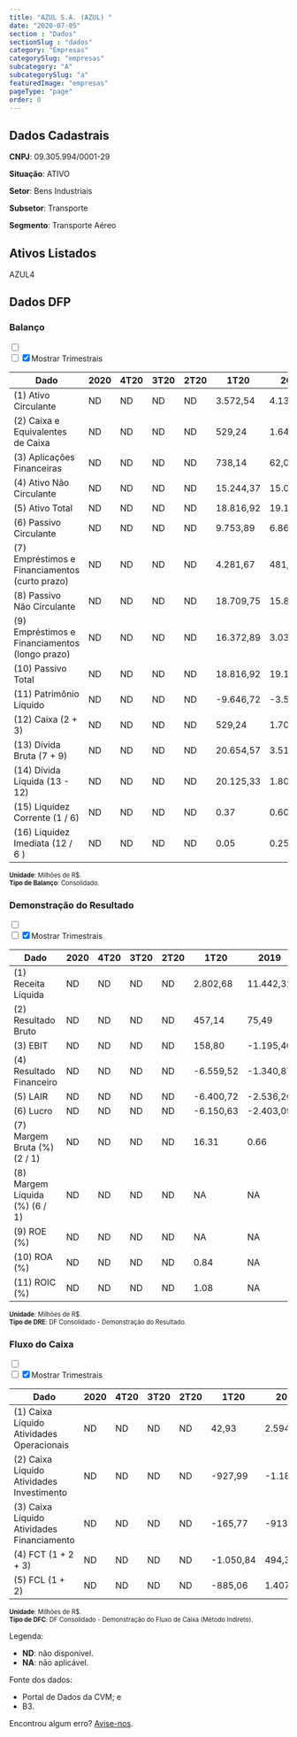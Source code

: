 ```yaml
---  
title: "AZUL S.A. (AZUL) "  
date: "2020-07-05"  
section : "Dados"  
sectionSlug : "dados"  
category: "Empresas"  
categorySlug: "empresas"  
subcategory: "A"  
subcategorySlug: "a"  
featuredImage: "empresas"  
pageType: "page"  
order: 0  
---
```



## Dados Cadastrais


**CNPJ**: 09.305.994/0001-29

**Situação**: ATIVO

**Setor**: Bens Industriais

**Subsetor**: Transporte

**Segmento**: Transporte Aéreo


## Ativos Listados


AZUL4 


## Dados DFP

### Balanço
  
<input type='checkbox' class='toggleCommand' id='toggleBalanco' name='toggleBalanco'>  
<div class='filter-group-balanco'>  
<div class='check_button_balanco'>  
<label for='toggleBalanco'>  
<input type='checkbox' data-filter-col='trimBalanco'><input type='checkbox' data-filter-col='trimBalanco' checked><span>Mostrar Trimestrais</span>  
</label>  
</div>  
</div>  
<div class='overflow balancoTableWrapper'>  
<table class='balancoTable'>  
<thead>  
<tr>  
<th class='dataHeader fixedLeftColumn'>Dado</th>  
<th>2020</th>  
<th class='trimHeader' data-col='trimBalanco'>4T20</th>  
<th class='trimHeader' data-col='trimBalanco'>3T20</th>  
<th class='trimHeader' data-col='trimBalanco'>2T20</th>  
<th class='trimHeader' data-col='trimBalanco'>1T20</th>  
<th>2019</th>  
<th class='trimHeader' data-col='trimBalanco'>4T19</th>  
<th class='trimHeader' data-col='trimBalanco'>3T19</th>  
<th class='trimHeader' data-col='trimBalanco'>2T19</th>  
<th class='trimHeader' data-col='trimBalanco'>1T19</th>  
<th>2018</th>  
<th class='trimHeader' data-col='trimBalanco'>4T18</th>  
<th class='trimHeader' data-col='trimBalanco'>3T18</th>  
<th class='trimHeader' data-col='trimBalanco'>2T18</th>  
<th class='trimHeader' data-col='trimBalanco'>1T18</th>  
<th>2017</th>  
<th class='trimHeader' data-col='trimBalanco'>4T17</th>  
<th class='trimHeader' data-col='trimBalanco'>3T17</th>  
<th class='trimHeader' data-col='trimBalanco'>2T17</th>  
<th class='trimHeader' data-col='trimBalanco'>1T17</th>  
<th>2016</th>  
<th class='trimHeader' data-col='trimBalanco'>4T16</th>  
<th class='trimHeader' data-col='trimBalanco'>3T16</th>  
<th class='trimHeader' data-col='trimBalanco'>2T16</th>  
<th class='trimHeader' data-col='trimBalanco'>1T16</th>  
<th>2015</th>  
<th class='trimHeader' data-col='trimBalanco'>4T15</th>  
<th class='trimHeader' data-col='trimBalanco'>3T15</th>  
<th class='trimHeader' data-col='trimBalanco'>2T15</th>  
<th class='trimHeader' data-col='trimBalanco'>1T15</th>  
</tr>  
</thead>  
<tbody>  
<tr class='trContaAtivo'>  
<td class='leftAlignCell rowDescription fixedLeftColumn'>(1) Ativo Circulante</td>  
<td>ND</td>  
<td data-col='trimBalanco' class='trimData'>ND</td>  
<td data-col='trimBalanco' class='trimData'>ND</td>  
<td data-col='trimBalanco' class='trimData'>ND</td>  
<td data-col='trimBalanco' class='trimData'>3.572,54</td>  
<td>4.138,73</td>  
<td data-col='trimBalanco' class='trimData'>4.138,73</td>  
<td data-col='trimBalanco' class='trimData'>4.055,77</td>  
<td data-col='trimBalanco' class='trimData'>3.888,64</td>  
<td data-col='trimBalanco' class='trimData'>3.585,74</td>  
<td>3.690,19</td>  
<td data-col='trimBalanco' class='trimData'>3.521,80</td>  
<td data-col='trimBalanco' class='trimData'>3.623,93</td>  
<td data-col='trimBalanco' class='trimData'>3.423,94</td>  
<td data-col='trimBalanco' class='trimData'>3.103,51</td>  
<td>3.304,34</td>  
<td data-col='trimBalanco' class='trimData'>3.304,34</td>  
<td data-col='trimBalanco' class='trimData'>2.663,01</td>  
<td data-col='trimBalanco' class='trimData'>2.639,74</td>  
<td data-col='trimBalanco' class='trimData'>3.304,34</td>  
<td>1.910,33</td>  
<td data-col='trimBalanco' class='trimData'>1.910,33</td>  
<td data-col='trimBalanco' class='trimData'>1.910,33</td>  
<td data-col='trimBalanco' class='trimData'>1.910,33</td>  
<td data-col='trimBalanco' class='trimData'>1.910,33</td>  
<td>1.855,10</td>  
<td data-col='trimBalanco' class='trimData'>1.855,10</td>  
<td data-col='trimBalanco' class='trimData'>ND</td>  
<td data-col='trimBalanco' class='trimData'>ND</td>  
<td data-col='trimBalanco' class='trimData'>ND</td>  
</tr>  
<tr class='trContaAtivo'>  
<td class='leftAlignCell rowDescription fixedLeftColumn'>(2) Caixa e Equivalentes de Caixa</td>  
<td>ND</td>  
<td data-col='trimBalanco' class='trimData'>ND</td>  
<td data-col='trimBalanco' class='trimData'>ND</td>  
<td data-col='trimBalanco' class='trimData'>ND</td>  
<td data-col='trimBalanco' class='trimData'>529,24</td>  
<td>1.647,88</td>  
<td data-col='trimBalanco' class='trimData'>1.647,88</td>  
<td data-col='trimBalanco' class='trimData'>1.522,08</td>  
<td data-col='trimBalanco' class='trimData'>1.213,00</td>  
<td data-col='trimBalanco' class='trimData'>908,39</td>  
<td>1.169,14</td>  
<td data-col='trimBalanco' class='trimData'>1.169,14</td>  
<td data-col='trimBalanco' class='trimData'>893,68</td>  
<td data-col='trimBalanco' class='trimData'>848,96</td>  
<td data-col='trimBalanco' class='trimData'>738,94</td>  
<td>762,32</td>  
<td data-col='trimBalanco' class='trimData'>762,32</td>  
<td data-col='trimBalanco' class='trimData'>485,86</td>  
<td data-col='trimBalanco' class='trimData'>500,91</td>  
<td data-col='trimBalanco' class='trimData'>762,32</td>  
<td>549,16</td>  
<td data-col='trimBalanco' class='trimData'>549,16</td>  
<td data-col='trimBalanco' class='trimData'>549,16</td>  
<td data-col='trimBalanco' class='trimData'>549,16</td>  
<td data-col='trimBalanco' class='trimData'>549,16</td>  
<td>636,50</td>  
<td data-col='trimBalanco' class='trimData'>636,50</td>  
<td data-col='trimBalanco' class='trimData'>ND</td>  
<td data-col='trimBalanco' class='trimData'>ND</td>  
<td data-col='trimBalanco' class='trimData'>ND</td>  
</tr>  
<tr class='trContaAtivo'>  
<td class='leftAlignCell rowDescription fixedLeftColumn'>(3) Aplicações Financeiras</td>  
<td>ND</td>  
<td data-col='trimBalanco' class='trimData'>ND</td>  
<td data-col='trimBalanco' class='trimData'>ND</td>  
<td data-col='trimBalanco' class='trimData'>ND</td>  
<td data-col='trimBalanco' class='trimData'>738,14</td>  
<td>62,01</td>  
<td data-col='trimBalanco' class='trimData'>62,01</td>  
<td data-col='trimBalanco' class='trimData'>41,05</td>  
<td data-col='trimBalanco' class='trimData'>261,78</td>  
<td data-col='trimBalanco' class='trimData'>396,82</td>  
<td>517,42</td>  
<td data-col='trimBalanco' class='trimData'>517,42</td>  
<td data-col='trimBalanco' class='trimData'>667,62</td>  
<td data-col='trimBalanco' class='trimData'>725,84</td>  
<td data-col='trimBalanco' class='trimData'>631,62</td>  
<td>1.044,96</td>  
<td data-col='trimBalanco' class='trimData'>1.044,96</td>  
<td data-col='trimBalanco' class='trimData'>971,65</td>  
<td data-col='trimBalanco' class='trimData'>973,24</td>  
<td data-col='trimBalanco' class='trimData'>1.044,96</td>  
<td>384,62</td>  
<td data-col='trimBalanco' class='trimData'>384,62</td>  
<td data-col='trimBalanco' class='trimData'>384,62</td>  
<td data-col='trimBalanco' class='trimData'>384,62</td>  
<td data-col='trimBalanco' class='trimData'>384,62</td>  
<td>110,57</td>  
<td data-col='trimBalanco' class='trimData'>110,57</td>  
<td data-col='trimBalanco' class='trimData'>ND</td>  
<td data-col='trimBalanco' class='trimData'>ND</td>  
<td data-col='trimBalanco' class='trimData'>ND</td>  
</tr>  
<tr class='trContaAtivo'>  
<td class='leftAlignCell rowDescription fixedLeftColumn'>(4) Ativo Não Circulante</td>  
<td>ND</td>  
<td data-col='trimBalanco' class='trimData'>ND</td>  
<td data-col='trimBalanco' class='trimData'>ND</td>  
<td data-col='trimBalanco' class='trimData'>ND</td>  
<td data-col='trimBalanco' class='trimData'>15.244,37</td>  
<td>15.058,76</td>  
<td data-col='trimBalanco' class='trimData'>15.058,76</td>  
<td data-col='trimBalanco' class='trimData'>14.552,91</td>  
<td data-col='trimBalanco' class='trimData'>13.847,39</td>  
<td data-col='trimBalanco' class='trimData'>13.156,34</td>  
<td>12.404,20</td>  
<td data-col='trimBalanco' class='trimData'>8.271,41</td>  
<td data-col='trimBalanco' class='trimData'>7.824,09</td>  
<td data-col='trimBalanco' class='trimData'>7.539,55</td>  
<td data-col='trimBalanco' class='trimData'>7.297,81</td>  
<td>7.012,27</td>  
<td data-col='trimBalanco' class='trimData'>7.012,27</td>  
<td data-col='trimBalanco' class='trimData'>6.346,83</td>  
<td data-col='trimBalanco' class='trimData'>6.544,55</td>  
<td data-col='trimBalanco' class='trimData'>7.012,27</td>  
<td>6.490,08</td>  
<td data-col='trimBalanco' class='trimData'>6.490,08</td>  
<td data-col='trimBalanco' class='trimData'>6.490,08</td>  
<td data-col='trimBalanco' class='trimData'>6.490,08</td>  
<td data-col='trimBalanco' class='trimData'>6.490,08</td>  
<td>5.984,06</td>  
<td data-col='trimBalanco' class='trimData'>5.984,06</td>  
<td data-col='trimBalanco' class='trimData'>ND</td>  
<td data-col='trimBalanco' class='trimData'>ND</td>  
<td data-col='trimBalanco' class='trimData'>ND</td>  
</tr>  
<tr class='trContaAtivo'>  
<td class='leftAlignCell rowDescription fixedLeftColumn'>(5) Ativo Total</td>  
<td>ND</td>  
<td data-col='trimBalanco' class='trimData'>ND</td>  
<td data-col='trimBalanco' class='trimData'>ND</td>  
<td data-col='trimBalanco' class='trimData'>ND</td>  
<td data-col='trimBalanco' class='trimData'>18.816,92</td>  
<td>19.197,49</td>  
<td data-col='trimBalanco' class='trimData'>19.197,49</td>  
<td data-col='trimBalanco' class='trimData'>18.608,68</td>  
<td data-col='trimBalanco' class='trimData'>17.736,03</td>  
<td data-col='trimBalanco' class='trimData'>16.742,08</td>  
<td>16.094,40</td>  
<td data-col='trimBalanco' class='trimData'>11.793,21</td>  
<td data-col='trimBalanco' class='trimData'>11.448,01</td>  
<td data-col='trimBalanco' class='trimData'>10.963,49</td>  
<td data-col='trimBalanco' class='trimData'>10.401,32</td>  
<td>10.316,62</td>  
<td data-col='trimBalanco' class='trimData'>10.316,62</td>  
<td data-col='trimBalanco' class='trimData'>9.009,84</td>  
<td data-col='trimBalanco' class='trimData'>9.184,30</td>  
<td data-col='trimBalanco' class='trimData'>10.316,62</td>  
<td>8.400,41</td>  
<td data-col='trimBalanco' class='trimData'>8.400,41</td>  
<td data-col='trimBalanco' class='trimData'>8.400,41</td>  
<td data-col='trimBalanco' class='trimData'>8.400,41</td>  
<td data-col='trimBalanco' class='trimData'>8.400,41</td>  
<td>7.839,16</td>  
<td data-col='trimBalanco' class='trimData'>7.839,16</td>  
<td data-col='trimBalanco' class='trimData'>ND</td>  
<td data-col='trimBalanco' class='trimData'>ND</td>  
<td data-col='trimBalanco' class='trimData'>ND</td>  
</tr>  
<tr class='trContaPassivo'>  
<td class='leftAlignCell rowDescription fixedLeftColumn'>(6) Passivo Circulante</td>  
<td>ND</td>  
<td data-col='trimBalanco' class='trimData'>ND</td>  
<td data-col='trimBalanco' class='trimData'>ND</td>  
<td data-col='trimBalanco' class='trimData'>ND</td>  
<td data-col='trimBalanco' class='trimData'>9.753,89</td>  
<td>6.862,02</td>  
<td data-col='trimBalanco' class='trimData'>6.862,02</td>  
<td data-col='trimBalanco' class='trimData'>6.061,99</td>  
<td data-col='trimBalanco' class='trimData'>5.735,15</td>  
<td data-col='trimBalanco' class='trimData'>5.193,44</td>  
<td>5.275,92</td>  
<td data-col='trimBalanco' class='trimData'>4.056,79</td>  
<td data-col='trimBalanco' class='trimData'>3.866,52</td>  
<td data-col='trimBalanco' class='trimData'>3.620,93</td>  
<td data-col='trimBalanco' class='trimData'>3.316,58</td>  
<td>3.334,36</td>  
<td data-col='trimBalanco' class='trimData'>3.334,36</td>  
<td data-col='trimBalanco' class='trimData'>3.806,83</td>  
<td data-col='trimBalanco' class='trimData'>3.625,78</td>  
<td data-col='trimBalanco' class='trimData'>3.334,36</td>  
<td>3.617,64</td>  
<td data-col='trimBalanco' class='trimData'>3.617,64</td>  
<td data-col='trimBalanco' class='trimData'>3.617,64</td>  
<td data-col='trimBalanco' class='trimData'>3.617,64</td>  
<td data-col='trimBalanco' class='trimData'>3.617,64</td>  
<td>4.059,82</td>  
<td data-col='trimBalanco' class='trimData'>4.059,82</td>  
<td data-col='trimBalanco' class='trimData'>ND</td>  
<td data-col='trimBalanco' class='trimData'>ND</td>  
<td data-col='trimBalanco' class='trimData'>ND</td>  
</tr>  
<tr class='trContaPassivo'>  
<td class='leftAlignCell rowDescription fixedLeftColumn'>(7) Empréstimos e Financiamentos (curto prazo)</td>  
<td>ND</td>  
<td data-col='trimBalanco' class='trimData'>ND</td>  
<td data-col='trimBalanco' class='trimData'>ND</td>  
<td data-col='trimBalanco' class='trimData'>ND</td>  
<td data-col='trimBalanco' class='trimData'>4.281,67</td>  
<td>481,23</td>  
<td data-col='trimBalanco' class='trimData'>481,23</td>  
<td data-col='trimBalanco' class='trimData'>273,61</td>  
<td data-col='trimBalanco' class='trimData'>227,30</td>  
<td data-col='trimBalanco' class='trimData'>155,74</td>  
<td>158,81</td>  
<td data-col='trimBalanco' class='trimData'>335,05</td>  
<td data-col='trimBalanco' class='trimData'>435,75</td>  
<td data-col='trimBalanco' class='trimData'>542,30</td>  
<td data-col='trimBalanco' class='trimData'>581,57</td>  
<td>568,23</td>  
<td data-col='trimBalanco' class='trimData'>568,23</td>  
<td data-col='trimBalanco' class='trimData'>1.011,12</td>  
<td data-col='trimBalanco' class='trimData'>1.101,16</td>  
<td data-col='trimBalanco' class='trimData'>568,23</td>  
<td>985,24</td>  
<td data-col='trimBalanco' class='trimData'>985,24</td>  
<td data-col='trimBalanco' class='trimData'>985,24</td>  
<td data-col='trimBalanco' class='trimData'>985,24</td>  
<td data-col='trimBalanco' class='trimData'>985,24</td>  
<td>1.249,30</td>  
<td data-col='trimBalanco' class='trimData'>1.249,30</td>  
<td data-col='trimBalanco' class='trimData'>ND</td>  
<td data-col='trimBalanco' class='trimData'>ND</td>  
<td data-col='trimBalanco' class='trimData'>ND</td>  
</tr>  
<tr class='trContaPassivo'>  
<td class='leftAlignCell rowDescription fixedLeftColumn'>(8) Passivo Não Circulante</td>  
<td>ND</td>  
<td data-col='trimBalanco' class='trimData'>ND</td>  
<td data-col='trimBalanco' class='trimData'>ND</td>  
<td data-col='trimBalanco' class='trimData'>ND</td>  
<td data-col='trimBalanco' class='trimData'>18.709,75</td>  
<td>15.854,64</td>  
<td data-col='trimBalanco' class='trimData'>15.854,64</td>  
<td data-col='trimBalanco' class='trimData'>13.191,48</td>  
<td data-col='trimBalanco' class='trimData'>12.089,31</td>  
<td data-col='trimBalanco' class='trimData'>12.020,53</td>  
<td>11.968,52</td>  
<td data-col='trimBalanco' class='trimData'>4.572,71</td>  
<td data-col='trimBalanco' class='trimData'>4.631,75</td>  
<td data-col='trimBalanco' class='trimData'>4.477,19</td>  
<td data-col='trimBalanco' class='trimData'>4.066,02</td>  
<td>4.148,65</td>  
<td data-col='trimBalanco' class='trimData'>4.148,65</td>  
<td data-col='trimBalanco' class='trimData'>2.685,45</td>  
<td data-col='trimBalanco' class='trimData'>3.270,34</td>  
<td data-col='trimBalanco' class='trimData'>4.148,65</td>  
<td>3.780,78</td>  
<td data-col='trimBalanco' class='trimData'>3.780,78</td>  
<td data-col='trimBalanco' class='trimData'>3.780,78</td>  
<td data-col='trimBalanco' class='trimData'>3.780,78</td>  
<td data-col='trimBalanco' class='trimData'>3.780,78</td>  
<td>4.171,51</td>  
<td data-col='trimBalanco' class='trimData'>4.171,51</td>  
<td data-col='trimBalanco' class='trimData'>ND</td>  
<td data-col='trimBalanco' class='trimData'>ND</td>  
<td data-col='trimBalanco' class='trimData'>ND</td>  
</tr>  
<tr class='trContaPassivo'>  
<td class='leftAlignCell rowDescription fixedLeftColumn'>(9) Empréstimos e Financiamentos (longo prazo)</td>  
<td>ND</td>  
<td data-col='trimBalanco' class='trimData'>ND</td>  
<td data-col='trimBalanco' class='trimData'>ND</td>  
<td data-col='trimBalanco' class='trimData'>ND</td>  
<td data-col='trimBalanco' class='trimData'>16.372,89</td>  
<td>3.036,93</td>  
<td data-col='trimBalanco' class='trimData'>3.036,93</td>  
<td data-col='trimBalanco' class='trimData'>3.121,66</td>  
<td data-col='trimBalanco' class='trimData'>2.823,92</td>  
<td data-col='trimBalanco' class='trimData'>2.882,44</td>  
<td>2.597,31</td>  
<td data-col='trimBalanco' class='trimData'>3.370,97</td>  
<td data-col='trimBalanco' class='trimData'>3.317,42</td>  
<td data-col='trimBalanco' class='trimData'>3.292,21</td>  
<td data-col='trimBalanco' class='trimData'>2.806,04</td>  
<td>2.921,65</td>  
<td data-col='trimBalanco' class='trimData'>2.921,65</td>  
<td data-col='trimBalanco' class='trimData'>1.893,85</td>  
<td data-col='trimBalanco' class='trimData'>2.540,69</td>  
<td data-col='trimBalanco' class='trimData'>2.921,65</td>  
<td>3.049,26</td>  
<td data-col='trimBalanco' class='trimData'>3.049,26</td>  
<td data-col='trimBalanco' class='trimData'>3.049,26</td>  
<td data-col='trimBalanco' class='trimData'>3.049,26</td>  
<td data-col='trimBalanco' class='trimData'>3.049,26</td>  
<td>3.561,64</td>  
<td data-col='trimBalanco' class='trimData'>3.561,64</td>  
<td data-col='trimBalanco' class='trimData'>ND</td>  
<td data-col='trimBalanco' class='trimData'>ND</td>  
<td data-col='trimBalanco' class='trimData'>ND</td>  
</tr>  
<tr class='trContaPassivo'>  
<td class='leftAlignCell rowDescription fixedLeftColumn'>(10) Passivo Total</td>  
<td>ND</td>  
<td data-col='trimBalanco' class='trimData'>ND</td>  
<td data-col='trimBalanco' class='trimData'>ND</td>  
<td data-col='trimBalanco' class='trimData'>ND</td>  
<td data-col='trimBalanco' class='trimData'>18.816,92</td>  
<td>19.197,49</td>  
<td data-col='trimBalanco' class='trimData'>19.197,49</td>  
<td data-col='trimBalanco' class='trimData'>18.608,68</td>  
<td data-col='trimBalanco' class='trimData'>17.736,03</td>  
<td data-col='trimBalanco' class='trimData'>16.742,08</td>  
<td>16.094,40</td>  
<td data-col='trimBalanco' class='trimData'>11.793,21</td>  
<td data-col='trimBalanco' class='trimData'>11.448,01</td>  
<td data-col='trimBalanco' class='trimData'>10.963,49</td>  
<td data-col='trimBalanco' class='trimData'>10.401,32</td>  
<td>10.316,62</td>  
<td data-col='trimBalanco' class='trimData'>10.316,62</td>  
<td data-col='trimBalanco' class='trimData'>9.009,84</td>  
<td data-col='trimBalanco' class='trimData'>9.184,30</td>  
<td data-col='trimBalanco' class='trimData'>10.316,62</td>  
<td>8.400,41</td>  
<td data-col='trimBalanco' class='trimData'>8.400,41</td>  
<td data-col='trimBalanco' class='trimData'>8.400,41</td>  
<td data-col='trimBalanco' class='trimData'>8.400,41</td>  
<td data-col='trimBalanco' class='trimData'>8.400,41</td>  
<td>7.839,16</td>  
<td data-col='trimBalanco' class='trimData'>7.839,16</td>  
<td data-col='trimBalanco' class='trimData'>ND</td>  
<td data-col='trimBalanco' class='trimData'>ND</td>  
<td data-col='trimBalanco' class='trimData'>ND</td>  
</tr>  
<tr class='trContaPassivo'>  
<td class='leftAlignCell rowDescription fixedLeftColumn'>(11) Patrimônio Líquido</td>  
<td>ND</td>  
<td data-col='trimBalanco' class='trimData'>ND</td>  
<td data-col='trimBalanco' class='trimData'>ND</td>  
<td data-col='trimBalanco' class='trimData'>ND</td>  
<td class='negativeNumber trimData' data-col='trimBalanco' >-9.646,72</td>  
<td class='negativeNumber'>-3.519,17</td>  
<td class='negativeNumber trimData' data-col='trimBalanco' >-3.519,17</td>  
<td class='negativeNumber trimData' data-col='trimBalanco' >-644,79</td>  
<td class='negativeNumber trimData' data-col='trimBalanco' >-88,43</td>  
<td class='negativeNumber trimData' data-col='trimBalanco' >-471,89</td>  
<td class='negativeNumber'>-1.150,04</td>  
<td data-col='trimBalanco' class='trimData'>3.163,70</td>  
<td data-col='trimBalanco' class='trimData'>2.949,75</td>  
<td data-col='trimBalanco' class='trimData'>2.865,36</td>  
<td data-col='trimBalanco' class='trimData'>3.018,72</td>  
<td>2.833,61</td>  
<td data-col='trimBalanco' class='trimData'>2.833,61</td>  
<td data-col='trimBalanco' class='trimData'>2.517,57</td>  
<td data-col='trimBalanco' class='trimData'>2.288,17</td>  
<td data-col='trimBalanco' class='trimData'>2.833,61</td>  
<td>1.001,99</td>  
<td data-col='trimBalanco' class='trimData'>1.001,99</td>  
<td data-col='trimBalanco' class='trimData'>1.001,99</td>  
<td data-col='trimBalanco' class='trimData'>1.001,99</td>  
<td data-col='trimBalanco' class='trimData'>1.001,99</td>  
<td class='negativeNumber'>-392,17</td>  
<td class='negativeNumber trimData' data-col='trimBalanco' >-392,17</td>  
<td data-col='trimBalanco' class='trimData'>ND</td>  
<td data-col='trimBalanco' class='trimData'>ND</td>  
<td data-col='trimBalanco' class='trimData'>ND</td>  
</tr>  
<tr>  
<td class='leftAlignCell rowDescription fixedLeftColumn'>(12) Caixa (2 + 3)</td>  
<td>ND</td>  
<td data-col='trimBalanco' class='trimData'>ND</td>  
<td data-col='trimBalanco' class='trimData'>ND</td>  
<td data-col='trimBalanco' class='trimData'>ND</td>  
<td class='positiveNumber trimData' data-col='trimBalanco'>529,24</td>  
<td class='positiveNumber'>1.709,89</td>  
<td class='positiveNumber trimData' data-col='trimBalanco'>1.647,88</td>  
<td class='positiveNumber trimData' data-col='trimBalanco'>1.522,08</td>  
<td class='positiveNumber trimData' data-col='trimBalanco'>1.213,00</td>  
<td class='positiveNumber trimData' data-col='trimBalanco'>908,39</td>  
<td class='positiveNumber'>1.686,56</td>  
<td class='positiveNumber trimData' data-col='trimBalanco'>1.169,14</td>  
<td class='positiveNumber trimData' data-col='trimBalanco'>893,68</td>  
<td class='positiveNumber trimData' data-col='trimBalanco'>848,96</td>  
<td class='positiveNumber trimData' data-col='trimBalanco'>738,94</td>  
<td class='positiveNumber'>1.807,28</td>  
<td class='positiveNumber trimData' data-col='trimBalanco'>762,32</td>  
<td class='positiveNumber trimData' data-col='trimBalanco'>485,86</td>  
<td class='positiveNumber trimData' data-col='trimBalanco'>500,91</td>  
<td class='positiveNumber trimData' data-col='trimBalanco'>762,32</td>  
<td class='positiveNumber'>933,78</td>  
<td class='positiveNumber trimData' data-col='trimBalanco'>549,16</td>  
<td class='positiveNumber trimData' data-col='trimBalanco'>549,16</td>  
<td class='positiveNumber trimData' data-col='trimBalanco'>549,16</td>  
<td class='positiveNumber trimData' data-col='trimBalanco'>549,16</td>  
<td class='positiveNumber'>747,07</td>  
<td class='positiveNumber trimData' data-col='trimBalanco'>636,50</td>  
<td data-col='trimBalanco' class='trimData'>ND</td>  
<td data-col='trimBalanco' class='trimData'>ND</td>  
<td data-col='trimBalanco' class='trimData'>ND</td>  
</tr>  
<tr class='trDividaBruta'>  
<td class='leftAlignCell rowDescription fixedLeftColumn'>(13) Dívida Bruta (7 + 9)</td>  
<td>ND</td>  
<td data-col='trimBalanco' class='trimData'>ND</td>  
<td data-col='trimBalanco' class='trimData'>ND</td>  
<td data-col='trimBalanco' class='trimData'>ND</td>  
<td class='negativeNumber trimData' data-col='trimBalanco'>20.654,57</td>  
<td class='negativeNumber'>3.518,16</td>  
<td class='negativeNumber trimData' data-col='trimBalanco'>3.518,16</td>  
<td class='negativeNumber trimData' data-col='trimBalanco'>3.395,28</td>  
<td class='negativeNumber trimData' data-col='trimBalanco'>3.051,22</td>  
<td class='negativeNumber trimData' data-col='trimBalanco'>3.038,18</td>  
<td class='negativeNumber'>2.756,13</td>  
<td class='negativeNumber trimData' data-col='trimBalanco'>3.706,02</td>  
<td class='negativeNumber trimData' data-col='trimBalanco'>3.753,17</td>  
<td class='negativeNumber trimData' data-col='trimBalanco'>3.834,52</td>  
<td class='negativeNumber trimData' data-col='trimBalanco'>3.387,60</td>  
<td class='negativeNumber'>3.489,89</td>  
<td class='negativeNumber trimData' data-col='trimBalanco'>3.489,89</td>  
<td class='negativeNumber trimData' data-col='trimBalanco'>2.904,96</td>  
<td class='negativeNumber trimData' data-col='trimBalanco'>3.641,85</td>  
<td class='negativeNumber trimData' data-col='trimBalanco'>3.489,89</td>  
<td class='negativeNumber'>4.034,49</td>  
<td class='negativeNumber trimData' data-col='trimBalanco'>4.034,49</td>  
<td class='negativeNumber trimData' data-col='trimBalanco'>4.034,49</td>  
<td class='negativeNumber trimData' data-col='trimBalanco'>4.034,49</td>  
<td class='negativeNumber trimData' data-col='trimBalanco'>4.034,49</td>  
<td class='negativeNumber'>4.810,94</td>  
<td class='negativeNumber trimData' data-col='trimBalanco'>4.810,94</td>  
<td data-col='trimBalanco' class='trimData'>ND</td>  
<td data-col='trimBalanco' class='trimData'>ND</td>  
<td data-col='trimBalanco' class='trimData'>ND</td>  
</tr>  
<tr>  
<td class='leftAlignCell rowDescription fixedLeftColumn'>(14) Dívida Líquida  (13 - 12)</td>  
<td>ND</td>  
<td data-col='trimBalanco' class='trimData'>ND</td>  
<td data-col='trimBalanco' class='trimData'>ND</td>  
<td data-col='trimBalanco' class='trimData'>ND</td>  
<td class='negativeNumber trimData' data-col='trimBalanco'>20.125,33</td>  
<td class='negativeNumber'>1.808,27</td>  
<td class='negativeNumber trimData' data-col='trimBalanco'>1.870,28</td>  
<td class='negativeNumber trimData' data-col='trimBalanco'>1.873,19</td>  
<td class='negativeNumber trimData' data-col='trimBalanco'>1.838,22</td>  
<td class='negativeNumber trimData' data-col='trimBalanco'>2.129,79</td>  
<td class='negativeNumber'>1.069,57</td>  
<td class='negativeNumber trimData' data-col='trimBalanco'>2.536,89</td>  
<td class='negativeNumber trimData' data-col='trimBalanco'>2.859,49</td>  
<td class='negativeNumber trimData' data-col='trimBalanco'>2.985,56</td>  
<td class='negativeNumber trimData' data-col='trimBalanco'>2.648,66</td>  
<td class='negativeNumber'>1.682,61</td>  
<td class='negativeNumber trimData' data-col='trimBalanco'>2.727,57</td>  
<td class='negativeNumber trimData' data-col='trimBalanco'>2.419,10</td>  
<td class='negativeNumber trimData' data-col='trimBalanco'>3.140,94</td>  
<td class='negativeNumber trimData' data-col='trimBalanco'>2.727,57</td>  
<td class='negativeNumber'>3.100,72</td>  
<td class='negativeNumber trimData' data-col='trimBalanco'>3.485,33</td>  
<td class='negativeNumber trimData' data-col='trimBalanco'>3.485,33</td>  
<td class='negativeNumber trimData' data-col='trimBalanco'>3.485,33</td>  
<td class='negativeNumber trimData' data-col='trimBalanco'>3.485,33</td>  
<td class='negativeNumber'>4.063,87</td>  
<td class='negativeNumber trimData' data-col='trimBalanco'>4.174,44</td>  
<td data-col='trimBalanco' class='trimData'>ND</td>  
<td data-col='trimBalanco' class='trimData'>ND</td>  
<td data-col='trimBalanco' class='trimData'>ND</td>  
</tr>  
<tr>  
<td class='leftAlignCell rowDescription fixedLeftColumn'>(15) Liquidez Corrente (1 / 6)</td>  
<td>ND</td>  
<td data-col='trimBalanco' class='trimData'>ND</td>  
<td data-col='trimBalanco' class='trimData'>ND</td>  
<td data-col='trimBalanco' class='trimData'>ND</td>  
<td data-col='trimBalanco' class='trimData'>0.37</td>  
<td>0.60</td>  
<td data-col='trimBalanco' class='trimData'>0.60</td>  
<td data-col='trimBalanco' class='trimData'>0.67</td>  
<td data-col='trimBalanco' class='trimData'>0.68</td>  
<td data-col='trimBalanco' class='trimData'>0.69</td>  
<td>0.70</td>  
<td data-col='trimBalanco' class='trimData'>0.87</td>  
<td data-col='trimBalanco' class='trimData'>0.94</td>  
<td data-col='trimBalanco' class='trimData'>0.95</td>  
<td data-col='trimBalanco' class='trimData'>0.94</td>  
<td>0.99</td>  
<td data-col='trimBalanco' class='trimData'>0.99</td>  
<td data-col='trimBalanco' class='trimData'>0.70</td>  
<td data-col='trimBalanco' class='trimData'>0.73</td>  
<td data-col='trimBalanco' class='trimData'>0.99</td>  
<td>0.53</td>  
<td data-col='trimBalanco' class='trimData'>0.53</td>  
<td data-col='trimBalanco' class='trimData'>0.53</td>  
<td data-col='trimBalanco' class='trimData'>0.53</td>  
<td data-col='trimBalanco' class='trimData'>0.53</td>  
<td>0.46</td>  
<td data-col='trimBalanco' class='trimData'>0.46</td>  
<td data-col='trimBalanco' class='trimData'>ND</td>  
<td data-col='trimBalanco' class='trimData'>ND</td>  
<td data-col='trimBalanco' class='trimData'>ND</td>  
</tr>  
<tr>  
<td class='leftAlignCell rowDescription fixedLeftColumn'>(16) Liquidez Imediata  (12 / 6 )</td>  
<td>ND</td>  
<td data-col='trimBalanco' class='trimData'>ND</td>  
<td data-col='trimBalanco' class='trimData'>ND</td>  
<td data-col='trimBalanco' class='trimData'>ND</td>  
<td data-col='trimBalanco' class='trimData'>0.05</td>  
<td>0.25</td>  
<td data-col='trimBalanco' class='trimData'>0.24</td>  
<td data-col='trimBalanco' class='trimData'>0.25</td>  
<td data-col='trimBalanco' class='trimData'>0.21</td>  
<td data-col='trimBalanco' class='trimData'>0.17</td>  
<td>0.32</td>  
<td data-col='trimBalanco' class='trimData'>0.29</td>  
<td data-col='trimBalanco' class='trimData'>0.23</td>  
<td data-col='trimBalanco' class='trimData'>0.23</td>  
<td data-col='trimBalanco' class='trimData'>0.22</td>  
<td>0.54</td>  
<td data-col='trimBalanco' class='trimData'>0.23</td>  
<td data-col='trimBalanco' class='trimData'>0.13</td>  
<td data-col='trimBalanco' class='trimData'>0.14</td>  
<td data-col='trimBalanco' class='trimData'>0.23</td>  
<td>0.26</td>  
<td data-col='trimBalanco' class='trimData'>0.15</td>  
<td data-col='trimBalanco' class='trimData'>0.15</td>  
<td data-col='trimBalanco' class='trimData'>0.15</td>  
<td data-col='trimBalanco' class='trimData'>0.15</td>  
<td>0.18</td>  
<td data-col='trimBalanco' class='trimData'>0.16</td>  
<td data-col='trimBalanco' class='trimData'>ND</td>  
<td data-col='trimBalanco' class='trimData'>ND</td>  
<td data-col='trimBalanco' class='trimData'>ND</td>  
</tr>  
</tbody>  
</table>  
</div>  
<p style='font-size:0.7rem; margin:0px;'><strong>Unidade</strong>: Milhões de R$.</p>  
<p style='font-size:0.7rem; margin:0px;'><strong>Tipo de Balanço</strong>: Consolidado.</p>


### Demonstração do Resultado
  
<input type='checkbox' class='toggleCommand' id='toggleDRE' name='toggleDRE'>  
<div class='filter-group-dre'>  
<div class='check_button_dre'>  
<label for='toggleDRE'>  
<input type='checkbox' data-filter-col='trimDRE'><input type='checkbox' data-filter-col='trimDRE' checked><span>Mostrar Trimestrais</span>  
</label>  
</div>  
</div>  
<div class='overflow balancoTableWrapper'>  
<table class='balancoTable'>  
<thead>  
<tr>  
<th class='dataHeader fixedLeftColumn'>Dado</th>  
<th>2020</th>  
<th class='trimHeader' data-col='trimDRE'>4T20</th>  
<th class='trimHeader' data-col='trimDRE'>3T20</th>  
<th class='trimHeader' data-col='trimDRE'>2T20</th>  
<th class='trimHeader' data-col='trimDRE'>1T20</th>  
<th>2019</th>  
<th class='trimHeader' data-col='trimDRE'>4T19</th>  
<th class='trimHeader' data-col='trimDRE'>3T19</th>  
<th class='trimHeader' data-col='trimDRE'>2T19</th>  
<th class='trimHeader' data-col='trimDRE'>1T19</th>  
<th>2018</th>  
<th class='trimHeader' data-col='trimDRE'>4T18</th>  
<th class='trimHeader' data-col='trimDRE'>3T18</th>  
<th class='trimHeader' data-col='trimDRE'>2T18</th>  
<th class='trimHeader' data-col='trimDRE'>1T18</th>  
<th>2017</th>  
<th class='trimHeader' data-col='trimDRE'>4T17</th>  
<th class='trimHeader' data-col='trimDRE'>3T17</th>  
<th class='trimHeader' data-col='trimDRE'>2T17</th>  
<th class='trimHeader' data-col='trimDRE'>1T17</th>  
<th>2016</th>  
<th class='trimHeader' data-col='trimDRE'>4T16</th>  
<th class='trimHeader' data-col='trimDRE'>3T16</th>  
<th class='trimHeader' data-col='trimDRE'>2T16</th>  
<th class='trimHeader' data-col='trimDRE'>1T16</th>  
<th>2015</th>  
<th class='trimHeader' data-col='trimDRE'>4T15</th>  
<th class='trimHeader' data-col='trimDRE'>3T15</th>  
<th class='trimHeader' data-col='trimDRE'>2T15</th>  
<th class='trimHeader' data-col='trimDRE'>1T15</th>  
</tr>  
</thead>  
<tbody>  
<tr class='trDRE'>  
<td class='leftAlignCell rowDescription fixedLeftColumn'>(1) Receita Líquida</td>  
<td>ND</td>  
<td data-col='trimDRE' class='trimData'>ND</td>  
<td data-col='trimDRE' class='trimData'>ND</td>  
<td data-col='trimDRE' class='trimData'>ND</td>  
<td data-col='trimDRE' class='trimData' >2.802,68</td>  
<td>11.442,32</td>  
<td data-col='trimDRE' class='trimData' >3.251,90</td>  
<td data-col='trimDRE' class='trimData' >3.030,73</td>  
<td data-col='trimDRE' class='trimData' >2.617,70</td>  
<td data-col='trimDRE' class='trimData' >2.541,99</td>  
<td>9.057,06</td>  
<td data-col='trimDRE' class='trimData' >2.480,43</td>  
<td data-col='trimDRE' class='trimData' >2.441,65</td>  
<td data-col='trimDRE' class='trimData' >2.017,88</td>  
<td data-col='trimDRE' class='trimData' >2.213,40</td>  
<td>7.789,50</td>  
<td data-col='trimDRE' class='trimData' >2.194,26</td>  
<td data-col='trimDRE' class='trimData' >1.998,19</td>  
<td data-col='trimDRE' class='trimData' >1.723,26</td>  
<td data-col='trimDRE' class='trimData' >1.873,79</td>  
<td>6.669,89</td>  
<td data-col='trimDRE' class='trimData' >1.820,59</td>  
<td data-col='trimDRE' class='trimData' >1.736,82</td>  
<td data-col='trimDRE' class='trimData' >1.443,95</td>  
<td data-col='trimDRE' class='trimData' >1.668,53</td>  
<td>6.257,87</td>  
<td data-col='trimDRE' class='trimData' >6.257,87</td>  
<td data-col='trimDRE' class='trimData'>ND</td>  
<td data-col='trimDRE' class='trimData'>ND</td>  
<td data-col='trimDRE' class='trimData'>ND</td>  
</tr>  
<tr class='trDRE'>  
<td class='leftAlignCell rowDescription fixedLeftColumn'>(2) Resultado Bruto</td>  
<td>ND</td>  
<td data-col='trimDRE' class='trimData'>ND</td>  
<td data-col='trimDRE' class='trimData'>ND</td>  
<td data-col='trimDRE' class='trimData'>ND</td>  
<td data-col='trimDRE' class='trimData positiveNumberGreen' >457,14</td>  
<td class='positiveNumberGreen'>75,49</td>  
<td data-col='trimDRE' class='trimData negativeNumber' >-2.072,68</td>  
<td data-col='trimDRE' class='trimData positiveNumberGreen' >885,38</td>  
<td data-col='trimDRE' class='trimData positiveNumberGreen' >639,17</td>  
<td data-col='trimDRE' class='trimData positiveNumberGreen' >623,63</td>  
<td class='positiveNumberGreen'>2.265,42</td>  
<td data-col='trimDRE' class='trimData positiveNumberGreen' >568,54</td>  
<td data-col='trimDRE' class='trimData positiveNumberGreen' >457,50</td>  
<td data-col='trimDRE' class='trimData positiveNumberGreen' >46,89</td>  
<td data-col='trimDRE' class='trimData positiveNumberGreen' >524,31</td>  
<td class='positiveNumberGreen'>1.806,12</td>  
<td data-col='trimDRE' class='trimData positiveNumberGreen' >590,13</td>  
<td data-col='trimDRE' class='trimData positiveNumberGreen' >503,84</td>  
<td data-col='trimDRE' class='trimData positiveNumberGreen' >302,92</td>  
<td data-col='trimDRE' class='trimData positiveNumberGreen' >409,22</td>  
<td class='positiveNumberGreen'>1.218,77</td>  
<td data-col='trimDRE' class='trimData positiveNumberGreen' >399,70</td>  
<td data-col='trimDRE' class='trimData positiveNumberGreen' >388,58</td>  
<td data-col='trimDRE' class='trimData positiveNumberGreen' >217,87</td>  
<td data-col='trimDRE' class='trimData positiveNumberGreen' >212,62</td>  
<td class='positiveNumberGreen'>620,78</td>  
<td data-col='trimDRE' class='trimData positiveNumberGreen' >620,78</td>  
<td data-col='trimDRE' class='trimData'>ND</td>  
<td data-col='trimDRE' class='trimData'>ND</td>  
<td data-col='trimDRE' class='trimData'>ND</td>  
</tr>  
<tr class='trDRE'>  
<td class='leftAlignCell rowDescription fixedLeftColumn'>(3) EBIT</td>  
<td>ND</td>  
<td data-col='trimDRE' class='trimData'>ND</td>  
<td data-col='trimDRE' class='trimData'>ND</td>  
<td data-col='trimDRE' class='trimData'>ND</td>  
<td data-col='trimDRE' class='trimData positiveNumberGreen' >158,80</td>  
<td class='negativeNumber'>-1.195,40</td>  
<td data-col='trimDRE' class='trimData negativeNumber' >-2.414,28</td>  
<td data-col='trimDRE' class='trimData positiveNumberGreen' >543,41</td>  
<td data-col='trimDRE' class='trimData positiveNumberGreen' >339,87</td>  
<td data-col='trimDRE' class='trimData positiveNumberGreen' >335,60</td>  
<td class='positiveNumberGreen'>1.193,62</td>  
<td data-col='trimDRE' class='trimData positiveNumberGreen' >282,93</td>  
<td data-col='trimDRE' class='trimData positiveNumberGreen' >174,11</td>  
<td data-col='trimDRE' class='trimData negativeNumber' >-207,52</td>  
<td data-col='trimDRE' class='trimData positiveNumberGreen' >275,93</td>  
<td class='positiveNumberGreen'>865,02</td>  
<td data-col='trimDRE' class='trimData positiveNumberGreen' >305,60</td>  
<td data-col='trimDRE' class='trimData positiveNumberGreen' >249,28</td>  
<td data-col='trimDRE' class='trimData positiveNumberGreen' >104,93</td>  
<td data-col='trimDRE' class='trimData positiveNumberGreen' >205,21</td>  
<td class='positiveNumberGreen'>344,29</td>  
<td data-col='trimDRE' class='trimData positiveNumberGreen' >169,97</td>  
<td data-col='trimDRE' class='trimData positiveNumberGreen' >166,04</td>  
<td data-col='trimDRE' class='trimData positiveNumberGreen' >1,32</td>  
<td data-col='trimDRE' class='trimData positiveNumberGreen' >6,96</td>  
<td class='negativeNumber'>-167,59</td>  
<td data-col='trimDRE' class='trimData negativeNumber' >-167,59</td>  
<td data-col='trimDRE' class='trimData'>ND</td>  
<td data-col='trimDRE' class='trimData'>ND</td>  
<td data-col='trimDRE' class='trimData'>ND</td>  
</tr>  
<tr class='trDRE'>  
<td class='leftAlignCell rowDescription fixedLeftColumn'>(4) Resultado Financeiro</td>  
<td>ND</td>  
<td data-col='trimDRE' class='trimData'>ND</td>  
<td data-col='trimDRE' class='trimData'>ND</td>  
<td data-col='trimDRE' class='trimData'>ND</td>  
<td data-col='trimDRE' class='trimData negativeNumber' >-6.559,52</td>  
<td class='negativeNumber'>-1.340,87</td>  
<td data-col='trimDRE' class='trimData negativeNumber' >-37,84</td>  
<td data-col='trimDRE' class='trimData negativeNumber' >-1.003,61</td>  
<td data-col='trimDRE' class='trimData negativeNumber' >-40,47</td>  
<td data-col='trimDRE' class='trimData negativeNumber' >-258,94</td>  
<td class='negativeNumber'>-1.646,55</td>  
<td data-col='trimDRE' class='trimData negativeNumber' >-107,42</td>  
<td data-col='trimDRE' class='trimData positiveNumberGreen' >1,48</td>  
<td data-col='trimDRE' class='trimData positiveNumberGreen' >188,44</td>  
<td data-col='trimDRE' class='trimData negativeNumber' >-5,84</td>  
<td class='negativeNumber'>-267,18</td>  
<td data-col='trimDRE' class='trimData positiveNumberGreen' >72,36</td>  
<td data-col='trimDRE' class='trimData negativeNumber' >-45,41</td>  
<td data-col='trimDRE' class='trimData negativeNumber' >-149,41</td>  
<td data-col='trimDRE' class='trimData negativeNumber' >-144,71</td>  
<td class='negativeNumber'>-326,62</td>  
<td data-col='trimDRE' class='trimData negativeNumber' >-57,68</td>  
<td data-col='trimDRE' class='trimData negativeNumber' >-151,11</td>  
<td data-col='trimDRE' class='trimData negativeNumber' >-43,40</td>  
<td data-col='trimDRE' class='trimData negativeNumber' >-74,43</td>  
<td class='negativeNumber'>-909,84</td>  
<td data-col='trimDRE' class='trimData negativeNumber' >-909,84</td>  
<td data-col='trimDRE' class='trimData'>ND</td>  
<td data-col='trimDRE' class='trimData'>ND</td>  
<td data-col='trimDRE' class='trimData'>ND</td>  
</tr>  
<tr class='trDRE'>  
<td class='leftAlignCell rowDescription fixedLeftColumn'>(5) LAIR</td>  
<td>ND</td>  
<td data-col='trimDRE' class='trimData'>ND</td>  
<td data-col='trimDRE' class='trimData'>ND</td>  
<td data-col='trimDRE' class='trimData'>ND</td>  
<td data-col='trimDRE' class='trimData negativeNumber' >-6.400,72</td>  
<td class='negativeNumber'>-2.536,26</td>  
<td data-col='trimDRE' class='trimData negativeNumber' >-2.452,13</td>  
<td data-col='trimDRE' class='trimData negativeNumber' >-460,19</td>  
<td data-col='trimDRE' class='trimData positiveNumberGreen' >299,40</td>  
<td data-col='trimDRE' class='trimData positiveNumberGreen' >76,66</td>  
<td class='negativeNumber'>-452,93</td>  
<td data-col='trimDRE' class='trimData positiveNumberGreen' >175,52</td>  
<td data-col='trimDRE' class='trimData positiveNumberGreen' >175,59</td>  
<td data-col='trimDRE' class='trimData negativeNumber' >-19,08</td>  
<td data-col='trimDRE' class='trimData positiveNumberGreen' >270,08</td>  
<td class='positiveNumberGreen'>597,84</td>  
<td data-col='trimDRE' class='trimData positiveNumberGreen' >377,96</td>  
<td data-col='trimDRE' class='trimData positiveNumberGreen' >203,87</td>  
<td data-col='trimDRE' class='trimData negativeNumber' >-44,48</td>  
<td data-col='trimDRE' class='trimData positiveNumberGreen' >60,50</td>  
<td class='positiveNumberGreen'>17,67</td>  
<td data-col='trimDRE' class='trimData positiveNumberGreen' >112,29</td>  
<td data-col='trimDRE' class='trimData positiveNumberGreen' >14,93</td>  
<td data-col='trimDRE' class='trimData negativeNumber' >-42,08</td>  
<td data-col='trimDRE' class='trimData negativeNumber' >-67,47</td>  
<td class='negativeNumber'>-1.077,42</td>  
<td data-col='trimDRE' class='trimData negativeNumber' >-1.077,42</td>  
<td data-col='trimDRE' class='trimData'>ND</td>  
<td data-col='trimDRE' class='trimData'>ND</td>  
<td data-col='trimDRE' class='trimData'>ND</td>  
</tr>  
<tr class='trDRE'>  
<td class='leftAlignCell rowDescription fixedLeftColumn'>(6) Lucro</td>  
<td>ND</td>  
<td data-col='trimDRE' class='trimData'>ND</td>  
<td data-col='trimDRE' class='trimData'>ND</td>  
<td data-col='trimDRE' class='trimData'>ND</td>  
<td data-col='trimDRE' class='trimData negativeNumber' >-6.150,63</td>  
<td class='negativeNumber'>-2.403,09</td>  
<td data-col='trimDRE' class='trimData negativeNumber' >-2.432,45</td>  
<td data-col='trimDRE' class='trimData negativeNumber' >-453,81</td>  
<td data-col='trimDRE' class='trimData positiveNumberGreen' >345,49</td>  
<td data-col='trimDRE' class='trimData positiveNumberGreen' >137,68</td>  
<td class='negativeNumber'>-635,73</td>  
<td data-col='trimDRE' class='trimData positiveNumberGreen' >138,17</td>  
<td data-col='trimDRE' class='trimData positiveNumberGreen' >116,57</td>  
<td data-col='trimDRE' class='trimData negativeNumber' >-45,01</td>  
<td data-col='trimDRE' class='trimData positiveNumberGreen' >210,54</td>  
<td class='positiveNumberGreen'>529,04</td>  
<td data-col='trimDRE' class='trimData positiveNumberGreen' >303,66</td>  
<td data-col='trimDRE' class='trimData positiveNumberGreen' >204,03</td>  
<td data-col='trimDRE' class='trimData negativeNumber' >-33,95</td>  
<td data-col='trimDRE' class='trimData positiveNumberGreen' >55,30</td>  
<td class='negativeNumber'>-126,31</td>  
<td data-col='trimDRE' class='trimData positiveNumberGreen' >51,30</td>  
<td data-col='trimDRE' class='trimData positiveNumberGreen' >9,45</td>  
<td data-col='trimDRE' class='trimData negativeNumber' >-120,14</td>  
<td data-col='trimDRE' class='trimData negativeNumber' >-66,92</td>  
<td class='negativeNumber'>-1.074,90</td>  
<td data-col='trimDRE' class='trimData negativeNumber' >-1.074,90</td>  
<td data-col='trimDRE' class='trimData'>ND</td>  
<td data-col='trimDRE' class='trimData'>ND</td>  
<td data-col='trimDRE' class='trimData'>ND</td>  
</tr>  
<tr class='trDREMargem'>  
<td class='leftAlignCell rowDescription fixedLeftColumn'>(7) Margem Bruta (%) (2 / 1)</td>  
<td>ND</td>  
<td data-col='trimDRE' class='trimData'>ND</td>  
<td data-col='trimDRE' class='trimData'>ND</td>  
<td data-col='trimDRE' class='trimData'>ND</td>  
<td data-col='trimDRE' class='trimData'>16.31</td>  
<td>0.66</td>  
<td data-col='trimDRE' class='trimData'>NA</td>  
<td data-col='trimDRE' class='trimData'>29.21</td>  
<td data-col='trimDRE' class='trimData'>24.42</td>  
<td data-col='trimDRE' class='trimData'>24.53</td>  
<td>25.01</td>  
<td data-col='trimDRE' class='trimData'>22.92</td>  
<td data-col='trimDRE' class='trimData'>18.74</td>  
<td data-col='trimDRE' class='trimData'>2.32</td>  
<td data-col='trimDRE' class='trimData'>23.69</td>  
<td>23.19</td>  
<td data-col='trimDRE' class='trimData'>26.89</td>  
<td data-col='trimDRE' class='trimData'>25.21</td>  
<td data-col='trimDRE' class='trimData'>17.58</td>  
<td data-col='trimDRE' class='trimData'>21.84</td>  
<td>18.27</td>  
<td data-col='trimDRE' class='trimData'>21.95</td>  
<td data-col='trimDRE' class='trimData'>22.37</td>  
<td data-col='trimDRE' class='trimData'>15.09</td>  
<td data-col='trimDRE' class='trimData'>12.74</td>  
<td>9.92</td>  
<td data-col='trimDRE' class='trimData'>9.92</td>  
<td data-col='trimDRE' class='trimData'>ND</td>  
<td data-col='trimDRE' class='trimData'>ND</td>  
<td data-col='trimDRE' class='trimData'>ND</td>  
</tr>  
<tr class='trDREMargem'>  
<td class='leftAlignCell rowDescription fixedLeftColumn'>(8) Margem Líquida (%) (6 / 1)</td>  
<td>ND</td>  
<td data-col='trimDRE' class='trimData'>ND</td>  
<td data-col='trimDRE' class='trimData'>ND</td>  
<td data-col='trimDRE' class='trimData'>ND</td>  
<td data-col='trimDRE' class='trimData'>NA</td>  
<td>NA</td>  
<td data-col='trimDRE' class='trimData'>NA</td>  
<td data-col='trimDRE' class='trimData'>NA</td>  
<td data-col='trimDRE' class='trimData'>13.20</td>  
<td data-col='trimDRE' class='trimData'>5.42</td>  
<td>NA</td>  
<td data-col='trimDRE' class='trimData'>5.57</td>  
<td data-col='trimDRE' class='trimData'>4.77</td>  
<td data-col='trimDRE' class='trimData'>NA</td>  
<td data-col='trimDRE' class='trimData'>9.51</td>  
<td>6.79</td>  
<td data-col='trimDRE' class='trimData'>13.84</td>  
<td data-col='trimDRE' class='trimData'>10.21</td>  
<td data-col='trimDRE' class='trimData'>NA</td>  
<td data-col='trimDRE' class='trimData'>2.95</td>  
<td>NA</td>  
<td data-col='trimDRE' class='trimData'>2.82</td>  
<td data-col='trimDRE' class='trimData'>0.54</td>  
<td data-col='trimDRE' class='trimData'>NA</td>  
<td data-col='trimDRE' class='trimData'>NA</td>  
<td>NA</td>  
<td data-col='trimDRE' class='trimData'>NA</td>  
<td data-col='trimDRE' class='trimData'>ND</td>  
<td data-col='trimDRE' class='trimData'>ND</td>  
<td data-col='trimDRE' class='trimData'>ND</td>  
</tr>  
<tr>  
<td class='leftAlignCell rowDescription fixedLeftColumn'>(9) ROE (%)</td>  
<td>ND</td>  
<td data-col='trimDRE' class='trimData'>ND</td>  
<td data-col='trimDRE' class='trimData'>ND</td>  
<td data-col='trimDRE' class='trimData'>ND</td>  
<td data-col='trimDRE' class='trimData'>NA</td>  
<td>NA</td>  
<td data-col='trimDRE' class='trimData'>NA</td>  
<td data-col='trimDRE' class='trimData'>NA</td>  
<td data-col='trimDRE' class='trimData'>-390.70</td>  
<td data-col='trimDRE' class='trimData'>-29.18</td>  
<td>NA</td>  
<td data-col='trimDRE' class='trimData'>4.37</td>  
<td data-col='trimDRE' class='trimData'>3.95</td>  
<td data-col='trimDRE' class='trimData'>NA</td>  
<td data-col='trimDRE' class='trimData'>6.97</td>  
<td>18.67</td>  
<td data-col='trimDRE' class='trimData'>10.72</td>  
<td data-col='trimDRE' class='trimData'>8.10</td>  
<td data-col='trimDRE' class='trimData'>NA</td>  
<td data-col='trimDRE' class='trimData'>1.95</td>  
<td>NA</td>  
<td data-col='trimDRE' class='trimData'>5.12</td>  
<td data-col='trimDRE' class='trimData'>0.94</td>  
<td data-col='trimDRE' class='trimData'>NA</td>  
<td data-col='trimDRE' class='trimData'>NA</td>  
<td>NA</td>  
<td data-col='trimDRE' class='trimData'>NA</td>  
<td data-col='trimDRE' class='trimData'>ND</td>  
<td data-col='trimDRE' class='trimData'>ND</td>  
<td data-col='trimDRE' class='trimData'>ND</td>  
</tr>  
<tr>  
<td class='leftAlignCell rowDescription fixedLeftColumn'>(10) ROA (%)</td>  
<td>ND</td>  
<td data-col='trimDRE' class='trimData'>ND</td>  
<td data-col='trimDRE' class='trimData'>ND</td>  
<td data-col='trimDRE' class='trimData'>ND</td>  
<td data-col='trimDRE' class='trimData'>0.84</td>  
<td>NA</td>  
<td data-col='trimDRE' class='trimData'>NA</td>  
<td data-col='trimDRE' class='trimData'>2.92</td>  
<td data-col='trimDRE' class='trimData'>1.92</td>  
<td data-col='trimDRE' class='trimData'>2.00</td>  
<td>7.42</td>  
<td data-col='trimDRE' class='trimData'>2.40</td>  
<td data-col='trimDRE' class='trimData'>1.52</td>  
<td data-col='trimDRE' class='trimData'>NA</td>  
<td data-col='trimDRE' class='trimData'>2.65</td>  
<td>8.38</td>  
<td data-col='trimDRE' class='trimData'>2.96</td>  
<td data-col='trimDRE' class='trimData'>2.77</td>  
<td data-col='trimDRE' class='trimData'>1.14</td>  
<td data-col='trimDRE' class='trimData'>1.99</td>  
<td>4.10</td>  
<td data-col='trimDRE' class='trimData'>2.02</td>  
<td data-col='trimDRE' class='trimData'>1.98</td>  
<td data-col='trimDRE' class='trimData'>0.02</td>  
<td data-col='trimDRE' class='trimData'>0.08</td>  
<td>NA</td>  
<td data-col='trimDRE' class='trimData'>NA</td>  
<td data-col='trimDRE' class='trimData'>ND</td>  
<td data-col='trimDRE' class='trimData'>ND</td>  
<td data-col='trimDRE' class='trimData'>ND</td>  
</tr>  
<tr>  
<td class='leftAlignCell rowDescription fixedLeftColumn'>(11) ROIC (%)</td>  
<td>ND</td>  
<td data-col='trimDRE' class='trimData'>ND</td>  
<td data-col='trimDRE' class='trimData'>ND</td>  
<td data-col='trimDRE' class='trimData'>ND</td>  
<td data-col='trimDRE' class='trimData'>1.08</td>  
<td>NA</td>  
<td data-col='trimDRE' class='trimData'>NA</td>  
<td data-col='trimDRE' class='trimData'>30.21</td>  
<td data-col='trimDRE' class='trimData'>15.07</td>  
<td data-col='trimDRE' class='trimData'>17.56</td>  
<td>-978.98</td>  
<td data-col='trimDRE' class='trimData'>3.60</td>  
<td data-col='trimDRE' class='trimData'>2.23</td>  
<td data-col='trimDRE' class='trimData'>NA</td>  
<td data-col='trimDRE' class='trimData'>3.62</td>  
<td>12.64</td>  
<td data-col='trimDRE' class='trimData'>4.47</td>  
<td data-col='trimDRE' class='trimData'>4.15</td>  
<td data-col='trimDRE' class='trimData'>1.55</td>  
<td data-col='trimDRE' class='trimData'>3.00</td>  
<td>5.54</td>  
<td data-col='trimDRE' class='trimData'>2.73</td>  
<td data-col='trimDRE' class='trimData'>2.67</td>  
<td data-col='trimDRE' class='trimData'>0.02</td>  
<td data-col='trimDRE' class='trimData'>0.11</td>  
<td>NA</td>  
<td data-col='trimDRE' class='trimData'>NA</td>  
<td data-col='trimDRE' class='trimData'>ND</td>  
<td data-col='trimDRE' class='trimData'>ND</td>  
<td data-col='trimDRE' class='trimData'>ND</td>  
</tr>  
</tbody>  
</table>  
</div>  
<p style='font-size:0.7rem; margin:0px;'><strong>Unidade</strong>: Milhões de R$.</p>  
<p style='font-size:0.7rem; margin:0px;'><strong>Tipo de DRE</strong>: DF Consolidado - Demonstração do Resultado.</p>


### Fluxo do Caixa
  
<input type='checkbox' class='toggleCommand' id='toggleDFC' name='toggleDFC'>  
<div class='filter-group-dfc'>  
<div class='check_button_dfc'>  
<label for='toggleDFC'>  
<input type='checkbox' data-filter-col='trimDFC'><input type='checkbox' data-filter-col='trimDFC' checked><span>Mostrar Trimestrais</span>  
</label>  
</div>  
</div>  
<div class='overflow balancoTableWrapper'>  
<table class='balancoTable'>  
<thead>  
<tr>  
<th class='dataHeader fixedLeftColumn'>Dado</th>  
<th>2020</th>  
<th class='trimHeader' data-col='trimDFC'>4T20</th>  
<th class='trimHeader' data-col='trimDFC'>3T20</th>  
<th class='trimHeader' data-col='trimDFC'>2T20</th>  
<th class='trimHeader' data-col='trimDFC'>1T20</th>  
<th>2019</th>  
<th class='trimHeader' data-col='trimDFC'>4T19</th>  
<th class='trimHeader' data-col='trimDFC'>3T19</th>  
<th class='trimHeader' data-col='trimDFC'>2T19</th>  
<th class='trimHeader' data-col='trimDFC'>1T19</th>  
<th>2018</th>  
<th class='trimHeader' data-col='trimDFC'>4T18</th>  
<th class='trimHeader' data-col='trimDFC'>3T18</th>  
<th class='trimHeader' data-col='trimDFC'>2T18</th>  
<th class='trimHeader' data-col='trimDFC'>1T18</th>  
<th>2017</th>  
<th class='trimHeader' data-col='trimDFC'>4T17</th>  
<th class='trimHeader' data-col='trimDFC'>3T17</th>  
<th class='trimHeader' data-col='trimDFC'>2T17</th>  
<th class='trimHeader' data-col='trimDFC'>1T17</th>  
<th>2016</th>  
<th class='trimHeader' data-col='trimDFC'>4T16</th>  
<th class='trimHeader' data-col='trimDFC'>3T16</th>  
<th class='trimHeader' data-col='trimDFC'>2T16</th>  
<th class='trimHeader' data-col='trimDFC'>1T16</th>  
<th>2015</th>  
<th class='trimHeader' data-col='trimDFC'>4T15</th>  
<th class='trimHeader' data-col='trimDFC'>3T15</th>  
<th class='trimHeader' data-col='trimDFC'>2T15</th>  
<th class='trimHeader' data-col='trimDFC'>1T15</th>  
</tr>  
</thead>  
<tbody>  
<tr class='trDFC'>  
<td class='leftAlignCell rowDescription fixedLeftColumn'>(1) Caixa Líquido Atividades Operacionais</td>  
<td>ND</td>  
<td data-col='trimDFC' class='trimData'>ND</td>  
<td data-col='trimDFC' class='trimData'>ND</td>  
<td data-col='trimDFC' class='trimData'>ND</td>  
<td data-col='trimDFC' class='trimData' >42,93</td>  
<td>2.594,64</td>  
<td data-col='trimDFC' class='trimData' >891,74</td>  
<td data-col='trimDFC' class='trimData' >736,69</td>  
<td data-col='trimDFC' class='trimData' >750,40</td>  
<td data-col='trimDFC' class='trimData' >215,81</td>  
<td>1.764,90</td>  
<td data-col='trimDFC' class='trimData' >300,88</td>  
<td data-col='trimDFC' class='trimData' >199,50</td>  
<td data-col='trimDFC' class='trimData' >63,82</td>  
<td data-col='trimDFC' class='trimData' >-121,14</td>  
<td>295,50</td>  
<td data-col='trimDFC' class='trimData' >39,82</td>  
<td data-col='trimDFC' class='trimData' >423,61</td>  
<td data-col='trimDFC' class='trimData' >-194,11</td>  
<td data-col='trimDFC' class='trimData' >26,18</td>  
<td>53,97</td>  
<td data-col='trimDFC' class='trimData' >319,50</td>  
<td data-col='trimDFC' class='trimData' >-103,33</td>  
<td data-col='trimDFC' class='trimData' >-67,37</td>  
<td data-col='trimDFC' class='trimData' >-94,83</td>  
<td>-371,04</td>  
<td data-col='trimDFC' class='trimData' >-371,04</td>  
<td data-col='trimDFC' class='trimData'>ND</td>  
<td data-col='trimDFC' class='trimData'>ND</td>  
<td data-col='trimDFC' class='trimData'>ND</td>  
</tr>  
<tr class='trDFC'>  
<td class='leftAlignCell rowDescription fixedLeftColumn'>(2) Caixa Líquido Atividades Investimento</td>  
<td>ND</td>  
<td data-col='trimDFC' class='trimData'>ND</td>  
<td data-col='trimDFC' class='trimData'>ND</td>  
<td data-col='trimDFC' class='trimData'>ND</td>  
<td data-col='trimDFC' class='trimData' >-927,99</td>  
<td>-1.186,82</td>  
<td data-col='trimDFC' class='trimData' >-538,17</td>  
<td data-col='trimDFC' class='trimData' >-78,57</td>  
<td data-col='trimDFC' class='trimData' >-171,40</td>  
<td data-col='trimDFC' class='trimData' >-398,68</td>  
<td>-273,84</td>  
<td data-col='trimDFC' class='trimData' >-89,23</td>  
<td data-col='trimDFC' class='trimData' >41,81</td>  
<td data-col='trimDFC' class='trimData' >-123,28</td>  
<td data-col='trimDFC' class='trimData' >228,66</td>  
<td>-975,84</td>  
<td data-col='trimDFC' class='trimData' >-204,18</td>  
<td data-col='trimDFC' class='trimData' >-84,75</td>  
<td data-col='trimDFC' class='trimData' >-812,87</td>  
<td data-col='trimDFC' class='trimData' >125,96</td>  
<td>-644,35</td>  
<td data-col='trimDFC' class='trimData' >-282,58</td>  
<td data-col='trimDFC' class='trimData' >-14,84</td>  
<td data-col='trimDFC' class='trimData' >87,75</td>  
<td data-col='trimDFC' class='trimData' >-434,68</td>  
<td>-542,51</td>  
<td data-col='trimDFC' class='trimData' >-542,51</td>  
<td data-col='trimDFC' class='trimData'>ND</td>  
<td data-col='trimDFC' class='trimData'>ND</td>  
<td data-col='trimDFC' class='trimData'>ND</td>  
</tr>  
<tr class='trDFC'>  
<td class='leftAlignCell rowDescription fixedLeftColumn'>(3) Caixa Líquido Atividades Financiamento</td>  
<td>ND</td>  
<td data-col='trimDFC' class='trimData'>ND</td>  
<td data-col='trimDFC' class='trimData'>ND</td>  
<td data-col='trimDFC' class='trimData'>ND</td>  
<td data-col='trimDFC' class='trimData' >-165,77</td>  
<td>-913,50</td>  
<td data-col='trimDFC' class='trimData' >-251,02</td>  
<td data-col='trimDFC' class='trimData' >-306,13</td>  
<td data-col='trimDFC' class='trimData' >-281,16</td>  
<td data-col='trimDFC' class='trimData' >-75,19</td>  
<td>-1.151,28</td>  
<td data-col='trimDFC' class='trimData' >86,77</td>  
<td data-col='trimDFC' class='trimData' >-223,63</td>  
<td data-col='trimDFC' class='trimData' >110,03</td>  
<td data-col='trimDFC' class='trimData' >-134,41</td>  
<td>856,66</td>  
<td data-col='trimDFC' class='trimData' >400,45</td>  
<td data-col='trimDFC' class='trimData' >-335,76</td>  
<td data-col='trimDFC' class='trimData' >1.053,99</td>  
<td data-col='trimDFC' class='trimData' >-262,03</td>  
<td>526,66</td>  
<td data-col='trimDFC' class='trimData' >82,20</td>  
<td data-col='trimDFC' class='trimData' >390,61</td>  
<td data-col='trimDFC' class='trimData' >-106,52</td>  
<td data-col='trimDFC' class='trimData' >160,36</td>  
<td>1.161,09</td>  
<td data-col='trimDFC' class='trimData' >1.161,09</td>  
<td data-col='trimDFC' class='trimData'>ND</td>  
<td data-col='trimDFC' class='trimData'>ND</td>  
<td data-col='trimDFC' class='trimData'>ND</td>  
</tr>  
<tr>  
<td class='leftAlignCell rowDescription fixedLeftColumn'>(4) FCT (1 + 2 + 3)</td>  
<td>ND</td>  
<td data-col='trimDFC' class='trimData'>ND</td>  
<td data-col='trimDFC' class='trimData'>ND</td>  
<td data-col='trimDFC' class='trimData'>ND</td>  
<td data-col='trimDFC' class='trimData negativeNumber'>-1.050,84</td>  
<td class='positiveNumber'>494,31</td>  
<td data-col='trimDFC' class='trimData positiveNumber'>102,54</td>  
<td data-col='trimDFC' class='trimData positiveNumber'>352,00</td>  
<td data-col='trimDFC' class='trimData positiveNumber'>297,84</td>  
<td data-col='trimDFC' class='trimData negativeNumber'>-258,06</td>  
<td class='positiveNumber'>339,78</td>  
<td data-col='trimDFC' class='trimData positiveNumber'>298,42</td>  
<td data-col='trimDFC' class='trimData positiveNumber'>17,68</td>  
<td data-col='trimDFC' class='trimData positiveNumber'>50,57</td>  
<td data-col='trimDFC' class='trimData negativeNumber'>-26,89</td>  
<td class='positiveNumber'>176,32</td>  
<td data-col='trimDFC' class='trimData positiveNumber'>236,09</td>  
<td data-col='trimDFC' class='trimData positiveNumber'>3,10</td>  
<td data-col='trimDFC' class='trimData positiveNumber'>47,01</td>  
<td data-col='trimDFC' class='trimData negativeNumber'>-109,88</td>  
<td class='negativeNumber'>-63,72</td>  
<td data-col='trimDFC' class='trimData positiveNumber'>119,13</td>  
<td data-col='trimDFC' class='trimData positiveNumber'>272,44</td>  
<td data-col='trimDFC' class='trimData negativeNumber'>-86,14</td>  
<td data-col='trimDFC' class='trimData negativeNumber'>-369,15</td>  
<td class='positiveNumber'>247,55</td>  
<td data-col='trimDFC' class='trimData positiveNumber'>247,55</td>  
<td data-col='trimDFC' class='trimData'>ND</td>  
<td data-col='trimDFC' class='trimData'>ND</td>  
<td data-col='trimDFC' class='trimData'>ND</td>  
</tr>  
<tr>  
<td class='leftAlignCell rowDescription fixedLeftColumn'>(5) FCL (1 + 2)</td>  
<td>ND</td>  
<td data-col='trimDFC' class='trimData'>ND</td>  
<td data-col='trimDFC' class='trimData'>ND</td>  
<td data-col='trimDFC' class='trimData'>ND</td>  
<td data-col='trimDFC' class='trimData negativeNumber'>-885,06</td>  
<td class='positiveNumber'>1.407,82</td>  
<td data-col='trimDFC' class='trimData positiveNumber'>353,56</td>  
<td data-col='trimDFC' class='trimData positiveNumber'>658,12</td>  
<td data-col='trimDFC' class='trimData positiveNumber'>579,00</td>  
<td data-col='trimDFC' class='trimData negativeNumber'>-182,87</td>  
<td class='positiveNumber'>1.491,06</td>  
<td data-col='trimDFC' class='trimData positiveNumber'>211,65</td>  
<td data-col='trimDFC' class='trimData positiveNumber'>241,31</td>  
<td data-col='trimDFC' class='trimData negativeNumber'>-59,46</td>  
<td data-col='trimDFC' class='trimData positiveNumber'>107,52</td>  
<td class='negativeNumber'>-680,34</td>  
<td data-col='trimDFC' class='trimData negativeNumber'>-164,36</td>  
<td data-col='trimDFC' class='trimData positiveNumber'>338,86</td>  
<td data-col='trimDFC' class='trimData negativeNumber'>-1.006,99</td>  
<td data-col='trimDFC' class='trimData positiveNumber'>152,14</td>  
<td class='negativeNumber'>-590,38</td>  
<td data-col='trimDFC' class='trimData positiveNumber'>36,92</td>  
<td data-col='trimDFC' class='trimData negativeNumber'>-118,17</td>  
<td data-col='trimDFC' class='trimData positiveNumber'>20,37</td>  
<td data-col='trimDFC' class='trimData negativeNumber'>-529,51</td>  
<td class='negativeNumber'>-913,54</td>  
<td data-col='trimDFC' class='trimData negativeNumber'>-913,54</td>  
<td data-col='trimDFC' class='trimData'>ND</td>  
<td data-col='trimDFC' class='trimData'>ND</td>  
<td data-col='trimDFC' class='trimData'>ND</td>  
</tr>  
</tbody>  
</table>  
</div>  
<p style='font-size:0.7rem; margin:0px;'><strong>Unidade</strong>: Milhões de R$.</p>  
<p style='font-size:0.7rem; margin:0px;'><strong>Tipo de DFC</strong>: DF Consolidado - Demonstração do Fluxo de Caixa (Método Indireto).</p>

  
<div class='referencias'>

Legenda:  
- **ND**: não disponível.  
- **NA**: não aplicável.

Fonte dos dados:  
- Portal de Dados da CVM; e  
- B3.

Encontrou algum erro? [Avise-nos](/contato).  
</div>